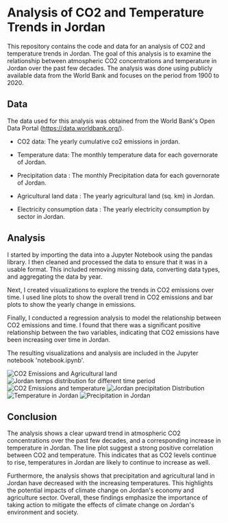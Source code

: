 # Analysis of CO2 and Temperature Trends in Jordan

This repository contains the code and data for an analysis of CO2 and temperature trends in Jordan. The goal of this analysis is to examine the relationship between atmospheric CO2 concentrations and temperature in Jordan over the past few decades. The analysis was done using publicly available data from the World Bank and focuses on the period from 1900 to 2020.

## Data
The data used for this analysis was obtained from the World Bank's Open Data Portal (https://data.worldbank.org/).

* CO2 data: The yearly cumulative co2 emissions in jordan.

* Temperature data: The monthly temperature data for each governorate of Jordan.

* Precipitation data : The monthly Precipitation data for each governorate of Jordan.

* Agricultural land data : The yearly agricultural land (sq. km) in Jordan.

* Electricity consumption data : The yearly electricity consumption by sector in Jordan.

## Analysis
I started by importing the data into a Jupyter Notebook using the pandas library. I then cleaned and processed the data to ensure that it was in a usable format. This included removing missing data, converting data types, and aggregating the data by year.

Next, I created visualizations to explore the trends in CO2 emissions over time. I used line plots to show the overall trend in CO2 emissions and bar plots to show the yearly change in emissions.

Finally, I conducted a regression analysis to model the relationship between CO2 emissions and time. I found that there was a significant positive relationship between the two variables, indicating that CO2 emissions have been increasing over time in Jordan.

The resulting visualizations and analysis are included in the Jupyter notebook 'notebook.ipynb'.

![CO2 Emissions and Agricultural land](https://user-images.githubusercontent.com/112093285/229786197-f0fb7a4b-d694-4e20-a685-e66fb5d6961c.png)
![Jordan temps distribution for different time period](https://user-images.githubusercontent.com/112093285/229786204-cdbdcd0f-0a64-45a0-8979-5cd80d4b89a4.png)
![CO2 Emissions and temperature](https://user-images.githubusercontent.com/112093285/229786205-a2015ae1-33fb-45c6-bc28-e6119d520023.png)
![Jordan precipitation Distribution](https://user-images.githubusercontent.com/112093285/229786208-98e1aeba-0ff6-4597-83a4-a7799ca2b334.png)
![Temperature in Jordan](https://user-images.githubusercontent.com/112093285/229786211-758ab9cb-81f1-48d5-b254-391f9b77e8d7.png)
![Precipitation in Jordan](https://user-images.githubusercontent.com/112093285/229786214-4bb4a28a-8a40-4f10-b709-6a4e4daa2d73.png)

## Conclusion
The analysis shows a clear upward trend in atmospheric CO2 concentrations over the past few decades, and a corresponding increase in temperature in Jordan. The line plot suggest a strong positive correlation between CO2 and temperature. This indicates that as CO2 levels continue to rise, temperatures in Jordan are likely to continue to increase as well.

Furthermore, the analysis shows that precipitation and agricultural land in Jordan have decreased with the increasing temperatures. This highlights the potential impacts of climate change on Jordan's economy and agriculture sector. Overall, these findings emphasize the importance of taking action to mitigate the effects of climate change on Jordan's environment and society.
